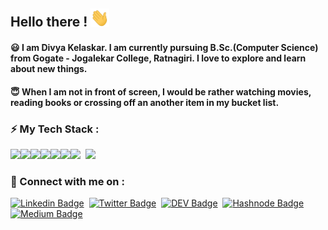 <h2> Hello there ! <img src="https://raw.githubusercontent.com/ABSphreak/ABSphreak/master/gifs/Hi.gif" width="30px"></h2>

#### 😃 I am Divya Kelaskar. I am currently pursuing B.Sc.(Computer Science) from Gogate - Jogalekar College, Ratnagiri. I love to explore and learn about new things. 
#### 😇 When I am not in front of screen, I would be rather watching movies, reading books or crossing off an another item in my bucket list. 

### ⚡ My Tech Stack :
<img src="https://img.icons8.com/color/48/000000/python.png"></img><img src="https://img.icons8.com/color/48/000000/html-5.png"/><img src="https://img.icons8.com/color/48/000000/css3.png"/><img src="https://img.icons8.com/color/48/000000/bootstrap.png"/><img src="https://img.icons8.com/color/48/000000/javascript.png"/><img src="https://img.icons8.com/color/48/000000/git.png"/><img src="https://img.icons8.com/color/48/000000/c-programming.png"/>&nbsp;&nbsp;<img src="https://img.icons8.com/ios/48/000000/mysql-logo.png"/>

### 🤝 Connect with me on :

[![Linkedin Badge](https://img.shields.io/badge/-linkedn-blue?style=for-the-badge&logo=Linkedin&logoColor=white&link=https://www.linkedin.com/in/divyakelaskar/)](https://www.linkedin.com/in/divyakelaskar/)&nbsp; [![Twitter Badge](https://img.shields.io/badge/-twitter-1ca0f1?style=for-the-badge&logo=twitter&logoColor=white&link=https://twitter.com/divya_kelaskar)](https://twitter.com/divya_kelaskar)&nbsp; [![DEV Badge](https://img.shields.io/badge/-dev.to-000000?style=for-the-badge&logo=dev.to&logoColor=white&link=https://dev.to/@theavidcoder)](https://dev.to/@theavidcoder)&nbsp; [![Hashnode Badge](https://img.shields.io/badge/-hashnode-2962FF?style=for-the-badge&logo=hashnode&logoColor=white&link=https://hashnode.com/@divyakelaskar/)](https://hashnode.com/@divyakelaskar)&nbsp; [![Medium Badge](https://img.shields.io/badge/-medium-000000?style=for-the-badge&logo=medium&logoColor=white&link=https://medium.com/@theavidcoder/)](https://medium.com/@theavidcoder)&nbsp; 
